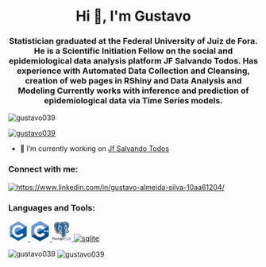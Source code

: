
<h1 align="center">Hi 👋, I'm Gustavo</h1>
<h3 align="center"> Statistician graduated at the Federal University of Juiz de Fora. He is a Scientific Initiation Fellow on the social and epidemiological data analysis platform JF Salvando Todos. Has experience with Automated Data Collection and Cleansing, creation of web pages in RShiny and Data Analysis and Modeling Currently works with inference and prediction of epidemiological data via Time Series models.</h3>

<p align="left"> <img src="https://komarev.com/ghpvc/?username=gustavo039&label=Profile%20views&color=0e75b6&style=flat" alt="gustavo039" /> </p>

<p align="left"> <a href="https://github.com/ryo-ma/github-profile-trophy"><img src="https://github-profile-trophy.vercel.app/?username=gustavo039" alt="gustavo039" /></a> </p>

- 🔭 I’m currently working on [Jf Salvando Todos](http://jfsalvandotodos.ufjf.br/#!/)

<h3 align="left">Connect with me:</h3>
<p align="left">
<a href="https://linkedin.com/in/https://www.linkedin.com/in/gustavo-almeida-silva-10aa61204/" target="blank"><img align="center" src="https://raw.githubusercontent.com/rahuldkjain/github-profile-readme-generator/master/src/images/icons/Social/linked-in-alt.svg" alt="https://www.linkedin.com/in/gustavo-almeida-silva-10aa61204/" height="30" width="40" /></a>
</p>

<h3 align="left">Languages and Tools:</h3>
<p align="left"> <a href="https://www.cprogramming.com/" target="_blank" rel="noreferrer"> <img src="https://raw.githubusercontent.com/devicons/devicon/master/icons/c/c-original.svg" alt="c" width="40" height="40"/> </a> <a href="https://www.w3schools.com/cpp/" target="_blank" rel="noreferrer"> <img src="https://raw.githubusercontent.com/devicons/devicon/master/icons/cplusplus/cplusplus-original.svg" alt="cplusplus" width="40" height="40"/> </a> <a href="https://www.postgresql.org" target="_blank" rel="noreferrer"> <img src="https://raw.githubusercontent.com/devicons/devicon/master/icons/postgresql/postgresql-original-wordmark.svg" alt="postgresql" width="40" height="40"/> </a> <a href="https://www.sqlite.org/" target="_blank" rel="noreferrer"> <img src="https://www.vectorlogo.zone/logos/sqlite/sqlite-icon.svg" alt="sqlite" width="40" height="40"/> </a> </p>

<p><img align="left" src="https://github-readme-stats.vercel.app/api/top-langs?username=gustavo039&show_icons=true&locale=en&layout=compact" alt="gustavo039" /></p>

<p>&nbsp;<img align="center" src="https://github-readme-stats.vercel.app/api?username=gustavo039&show_icons=true&locale=en" alt="gustavo039" /></p>
